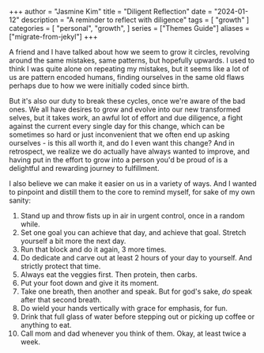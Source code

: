 +++
author = "Jasmine Kim"
title = "Diligent Reflection"
date = "2024-01-12"
description = "A reminder to reflect with diligence"
tags = [
    "growth"
]
categories = [
    "personal",
    "growth",
]
series = ["Themes Guide"]
aliases = ["migrate-from-jekyl"]
+++

A friend and I have talked about how we seem to grow it circles, revolving around the same mistakes, same patterns, but hopefully upwards. I used to think I was quite alone on repeating my mistakes, but it seems like a lot of us are pattern encoded humans, finding ourselves in the same old flaws perhaps due to how we were initially coded since birth.

But it's also our duty to break these cycles, once we're aware of the bad ones. We all have desires to grow and evolve into our new transformed selves, but it takes work, an awful lot of effort and due diligence, a fight against the current every single day for this change, which can be sometimes so hard or just inconvenient that we often end up asking ourselves - is this all worth it, and do I even want this change? And in retrospect, we realize we do actually have always wanted to improve, and having put in the effort to grow into a person you'd be proud of is a delightful and rewarding journey to fulfillment.

I also believe we can make it easier on us in a variety of ways. And I wanted to pinpoint and distill them to the core to remind myself, for sake of my own sanity:

1. Stand up and throw fists up in air in urgent control, once in a random while.
2. Set one goal you can achieve that day, and achieve that goal. Stretch yourself a bit more the next day.
3. Run that block and do it again, 3 more times.
4. Do dedicate and carve out at least 2 hours of your day to yourself. And strictly protect that time.
5. Always eat the veggies first. Then protein, then carbs. 
6. Put your foot down and give it its moment.
7. Take one breath, then another and speak. But for god's sake, *do* speak after that second breath.
8. Do wield your hands vertically with grace for emphasis, for fun.
9. Drink that full glass of water before stepping out or picking up coffee or anything to eat.
10. Call mom and dad whenever you think of them. Okay, at least twice a week. 
